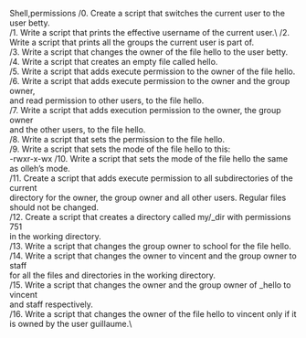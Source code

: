 Shell,permissions
/0. Create a script that switches the current user to the user betty.\
/1. Write a script that prints the effective username of the current user.\ 
/2. Write a script that prints all the groups the current user is part of.\
/3. Write a script that changes the owner of the file hello to the user betty.\
/4. Write a script that creates an empty file called hello.\
/5. Write a script that adds execute permission to the owner of the file hello.\
/6. Write a script that adds execute permission to the owner and the group owner,\
and read permission to other users, to the file hello.\
/7. Write a script that adds execution permission to the owner, the group owner\
and the other users, to the file hello.\
/8. Write a script that sets the permission to the file hello.\
/9. Write a script that sets the mode of the file hello to this:\
-rwxr-x-wx
/10. Write a script that sets the mode of the file hello the same as olleh’s mode.\
/11. Create a script that adds execute permission to all subdirectories of the current\
directory for the owner, the group owner and all other users. Regular files should not be changed.\
/12. Create a script that creates a directory called my/_dir with permissions 751\
in the working directory.\
/13. Write a script that changes the group owner to school for the file hello.\
/14. Write a script that changes the owner to vincent and the group owner to staff\
for all the files and directories in the working directory.\
/15. Write a script that changes the owner and the group owner of _hello to vincent\
and staff respectively.\
/16. Write a script that changes the owner of the file hello to vincent only if it\
is owned by the user guillaume.\
